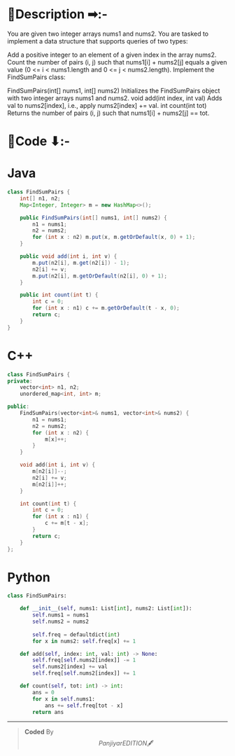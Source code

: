# 📍Description ➡:-
<!-- Describe your first thoughts on how to solve this problem. -->
You are given two integer arrays nums1 and nums2. You are tasked to implement a data structure that supports queries of two types:

Add a positive integer to an element of a given index in the array nums2.
Count the number of pairs (i, j) such that nums1[i] + nums2[j] equals a given value (0 <= i < nums1.length and 0 <= j < nums2.length).
Implement the FindSumPairs class:

FindSumPairs(int[] nums1, int[] nums2) Initializes the FindSumPairs object with two integer arrays nums1 and nums2.
void add(int index, int val) Adds val to nums2[index], i.e., apply nums2[index] += val.
int count(int tot) Returns the number of pairs (i, j) such that nums1[i] + nums2[j] == tot.


# 📝Code ⬇:-


# Java
```java []
class FindSumPairs {
    int[] n1, n2;
    Map<Integer, Integer> m = new HashMap<>();

    public FindSumPairs(int[] nums1, int[] nums2) {
        n1 = nums1;
        n2 = nums2;
        for (int x : n2) m.put(x, m.getOrDefault(x, 0) + 1);
    }

    public void add(int i, int v) {
        m.put(n2[i], m.get(n2[i]) - 1);
        n2[i] += v;
        m.put(n2[i], m.getOrDefault(n2[i], 0) + 1);
    }

    public int count(int t) {
        int c = 0;
        for (int x : n1) c += m.getOrDefault(t - x, 0);
        return c;
    }
}

```

# C++
``` cpp []
class FindSumPairs {
private:
    vector<int> n1, n2;
    unordered_map<int, int> m;

public:
    FindSumPairs(vector<int>& nums1, vector<int>& nums2) {
        n1 = nums1;
        n2 = nums2;
        for (int x : n2) {
            m[x]++;
        }
    }

    void add(int i, int v) {
        m[n2[i]]--;
        n2[i] += v;
        m[n2[i]]++;
    }

    int count(int t) {
        int c = 0;
        for (int x : n1) {
            c += m[t - x];
        }
        return c;
    }
};
```

# Python
``` python []
class FindSumPairs:

    def __init__(self, nums1: List[int], nums2: List[int]):
        self.nums1 = nums1
        self.nums2 = nums2
        
        self.freq = defaultdict(int)
        for x in nums2: self.freq[x] += 1

    def add(self, index: int, val: int) -> None:
        self.freq[self.nums2[index]] -= 1
        self.nums2[index] += val
        self.freq[self.nums2[index]] += 1

    def count(self, tot: int) -> int:
        ans = 0 
        for x in self.nums1: 
            ans += self.freq[tot - x]
        return ans    
```

---

>    **Coded** By $$Panjiyar EDITION 🖋  $$

               
